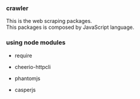 ### crawler

This is the web scraping packages.  
This packages is composed by JavaScript language.

### using node modules

 + require

 + cheerio-httpcli

 + phantomjs

 + casperjs
